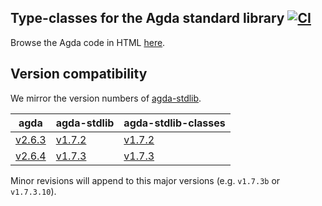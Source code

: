 ## Type-classes for the Agda standard library [![CI](https://github.com/omelkonian/agda-stdlib-classes/workflows/CI/badge.svg)](https://github.com/omelkonian/agda-stdlib-classes/actions)

Browse the Agda code in HTML [here](https://omelkonian.github.io/agda-stdlib-classes).

## Version compatibility

We mirror the version numbers of [agda-stdlib](https://github.com/agda/agda-stdlib).

| **agda** | **agda-stdlib** | **agda-stdlib-classes** |
|----------|-----------------|-------------------------|
| [v2.6.3](https://github.com/agda/agda/releases/tag/v2.6.3) | [v1.7.2](https://github.com/agda/agda-stdlib/releases/tag/v1.7.2) | [v1.7.2](https://github.com/omelkonian/agda-stdlib-classes/releases/tag/v1.7.2) |
| [v2.6.4](https://github.com/agda/agda/releases/tag/v2.6.3) | [v1.7.3](https://github.com/agda/agda-stdlib/releases/tag/v1.7.3) | [v1.7.3](https://github.com/omelkonian/agda-stdlib-classes/releases/tag/v1.7.3) |

Minor revisions will append to this major versions (e.g. `v1.7.3b` or `v1.7.3.10`).
